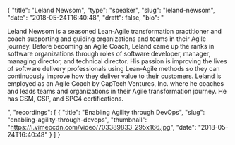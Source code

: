 {
  "title": "Leland Newsom",
  "type": "speaker",
  "slug": "leland-newsom",
  "date": "2018-05-24T16:40:48",
  "draft": false,
  "bio": "<p>Leland Newsom is a seasoned Lean-Agile transformation practitioner and coach supporting and guiding organizations and teams in their Agile journey. Before becoming an Agile Coach, Leland came up the ranks in software organizations through roles of software developer, manager, managing director, and technical director. His passion is improving the lives of software delivery professionals using Lean-Agile methods so they can continuously improve how they deliver value to their customers. Leland is employed as an Agile Coach by CapTech Ventures, Inc. where he coaches and leads teams and organizations in their Agile transformation journey. He has CSM, CSP, and SPC4 certifications.</p>",
  "recordings": [
    {
      "title": "Enabling Agility through DevOps",
      "slug": "enabling-agility-through-devops",
      "thumbnail": "https://i.vimeocdn.com/video/703389833_295x166.jpg",
      "date": "2018-05-24T16:40:48"
    }
  ]
}